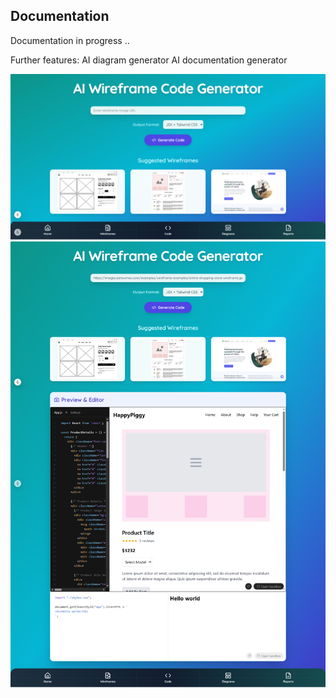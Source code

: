 ## Documentation
Documentation in progress ..

Further features:
AI diagram generator
AI documentation generator


![Step 1](https://github.com/fjerbi/Airtisan/blob/main/public/scr1.png)
![Step 2](https://github.com/fjerbi/Airtisan/blob/main/public/scr2.png)

